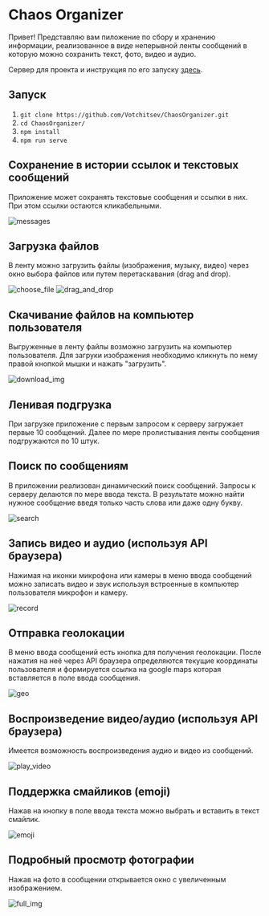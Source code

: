# Chaos Organizer

Привет! Представляю вам пиложение по сбору и хранению информации, реализованное в виде неперывной ленты сообщений в которую можно сохранить текст, фото, видео и аудио.

Сервер для проекта и инструкция по его запуску [здесь](https://github.com/Votchitsev/ChaosOrganizer-server).

## Запуск
1) `git clone https://github.com/Votchitsev/ChaosOrganizer.git`
2) `cd ChaosOrganizer/`
3) `npm install`
4) `npm run serve`

## Сохранение в истории ссылок и текстовых сообщений

Приложение может сохранять текстовые сообщения и ссылки в них. При этом ссылки остаются кликабельными.

![messages](./readme-images/messagesAndLinks.png)

## Загрузка файлов

В ленту можно загрузить файлы (изображения, музыку, видео) через окно выбора файлов или путем перетаскавания (drag and drop). 

![choose_file](./readme-images/chooseFile.png)
![drag_and_drop](./readme-images/dragAndDrop.png)

## Скачивание файлов на компьютер пользователя

Выгруженные в ленту файлы возможно загрузить на компьютер пользователя. Для загруки изображения необходимо кликнуть по нему правой кнопкой мышки и нажать "загрузить".

![download_img](./readme-images/downloadImg.png)

## Ленивая подгрузка

При загрузке приложение с первым запросом к серверу загружает первые 10 сообщений. Далее по мере пролистывания ленты сообщения подгружаются по 10 штук.

## Поиск по сообщениям

В приложении реализован динамический поиск сообщений. Запросы к серверу делаются по мере ввода текста. В результате можно найти нужное сообщение введя только часть слова или даже одну букву.

![search](./readme-images/search.png)

## Запись видео и аудио (используя API браузера)

Нажимая на иконки микрофона или камеры в меню ввода сообщений можно записать видео и звук используя встроенные в компьютер пользователя микрофон и камеру. 

![record](./readme-images/record.png)

## Отправка геолокации

В меню ввода сообщений есть кнопка для получения геолокации. После нажатия на неё через API браузера определяются текущие координаты пользователя и формируется ссылка на google maps которая вставляется в поле ввода сообщения.

![geo](./readme-images/geo.png)

## Воспроизведение видео/аудио (используя API браузера)

Имеется возможность воспроизведения аудио и видео из сообщений.

![play_video](./readme-images/play-video.png)

## Поддержка смайликов (emoji)

Нажав на кнопку в поле ввода текста можно выбрать и вставить в текст смайлик.

![emoji](./readme-images/emoji.png)

## Подробный просмотр фотографии

Нажав на фото в сообщении открывается окно с увеличенным изображением.

![full_img](./readme-images/fullImg.png)
